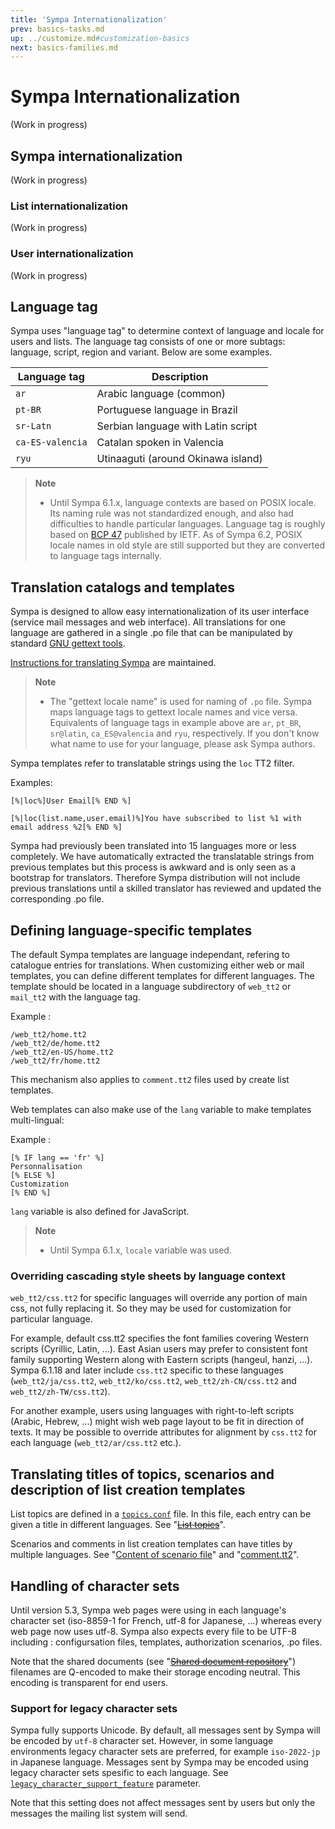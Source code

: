 ```yaml
---
title: 'Sympa Internationalization'
prev: basics-tasks.md
up: ../customize.md#customization-basics
next: basics-families.md
---
```


Sympa Internationalization
==========================

(Work in progress)

Sympa internationalization
--------------------------

(Work in progress)

### List internationalization

(Work in progress)

### User internationalization

(Work in progress)

Language tag
------------

Sympa uses "language tag" to determine context of language and locale for users and lists. The language tag consists of one or more subtags: language, script, region and variant. Below are some examples.

| Language tag     | Description                        |
|------------------|------------------------------------|
| `ar`             | Arabic language (common)           |
| `pt-BR`          | Portuguese language in Brazil      |
| `sr-Latn`        | Serbian language with Latin script |
| `ca-ES-valencia` | Catalan spoken in Valencia         |
| `ryu`            | Utinaaguti (around Okinawa island) |

> **Note**
>
>   * Until Sympa 6.1.x, language contexts are based on POSIX locale. Its naming rule was not standardized enough, and also had difficulties to handle particular languages. Language tag is roughly based on [BCP 47](https://tools.ietf.org/html/bcp47) published by IETF. As of Sympa 6.2, POSIX locale names in old style are still supported but they are converted to language tags internally.

Translation catalogs and templates
----------------------------------

Sympa is designed to allow easy internationalization of its user interface (service mail messages and web interface). All translations for one language are gathered in a single .po file that can be manipulated by standard [GNU gettext tools](https://www.gnu.org/software/gettext/#introduction).

[Instructions for translating Sympa](https://translate.sympa.community/pages/help) are maintained.

> **Note**
>
>   * The "gettext locale name" is used for naming of `.po` file. Sympa maps language tags to gettext locale names and vice versa. Equivalents of language tags in example above are `ar`, `pt_BR`, `sr@latin`, `ca_ES@valencia` and `ryu`, respectively. If you don't know what name to use for your language, please ask Sympa authors.

Sympa templates refer to translatable strings using the `loc` TT2 filter.

Examples:

``` code
[%|loc%]User Email[% END %]
```

``` code
[%|loc(list.name,user.email)%]You have subscribed to list %1 with email address %2[% END %]
```

Sympa had previously been translated into 15 languages more or less completely. We have automatically extracted the translatable strings from previous templates but this process is awkward and is only seen as a bootstrap for translators. Therefore Sympa distribution will not include previous translations until a skilled translator has reviewed and updated the corresponding .po file.

Defining language-specific templates
------------------------------------

The default Sympa templates are language independant, refering to catalogue entries for translations. When customizing either web or mail templates, you can define different templates for different languages. The template should be located in a language subdirectory of `web_tt2` or `mail_tt2` with the language tag.

Example :

``` code
/web_tt2/home.tt2
/web_tt2/de/home.tt2
/web_tt2/en-US/home.tt2
/web_tt2/fr/home.tt2
```

This mechanism also applies to `comment.tt2` files used by create list templates.

Web templates can also make use of the `lang` variable to make templates multi-lingual:

Example :

``` code
[% IF lang == 'fr' %]
Personnalisation
[% ELSE %]
Customization
[% END %]
```

`lang` variable is also defined for JavaScript.

> **Note**
>
>   * Until Sympa 6.1.x, `locale` variable was used.

### Overriding cascading style sheets by language context

`web_tt2/css.tt2` for specific languages will override any portion of main css, not fully replacing it. So they may be used for customization for particular language.

For example, default css.tt2 specifies the font families covering Western scripts (Cyrillic, Latin, ...). East Asian users may prefer to consistent font family supporting Western along with Eastern scripts (hangeul, hanzi, ...). Sympa 6.1.18 and later include `css.tt2` specific to these languages (`web_tt2/ja/css.tt2`, `web_tt2/ko/css.tt2`, `web_tt2/zh-CN/css.tt2` and `web_tt2/zh-TW/css.tt2`).

For another example, users using languages with right-to-left scripts (Arabic, Hebrew, ...) might wish web page layout to be fit in direction of texts. It may be possible to override attributes for alignment by `css.tt2` for each language (`web_tt2/ar/css.tt2` etc.).

Translating titles of topics, scenarios and description of list creation templates
----------------------------------------------------------------------------------

List topics are defined in a [`topics.conf`](/gpldoc/man/topics.conf.5.html) file.
In this file, each entry can be given a title in different languages.  See "~~[List topics](../customize/list-topics.md)~~".

Scenarios and comments in list creation templates can have titles by multiple languages. See "[Content of scenario file](basics-scenarios.md#content-of-scenario-file)" and "[comment.tt2](../admin/list-creation.md#commenttt2)".

Handling of character sets
--------------------------

Until version 5.3, Sympa web pages were using in each language's character set (iso-8859-1 for French, utf-8 for Japanese, ...) whereas every web page now uses utf-8. Sympa also expects every file to be UTF-8 including : configursation files, templates, authorization scenarios, .po files.

Note that the shared documents (see "~~[Shared document repository](../customize/shared-repository.md)~~") filenames are Q-encoded to make their storage encoding neutral. This encoding is transparent for end users.

### Support for legacy character sets

Sympa fully supports Unicode. By default, all messages sent by Sympa will be encoded by `utf-8` character set. However, in some language environments legacy character sets are preferred, for example `iso-2022-jp` in Japanese language. Messages sent by Sympa may be encoded using legacy character sets spesific to each language. See [`legacy_character_support_feature`](/gpldoc/man/sympa_config.5.html#legacy_character_support_feature) parameter.

Note that this setting does not affect messages sent by users but
only the messages the mailing list system will send.
